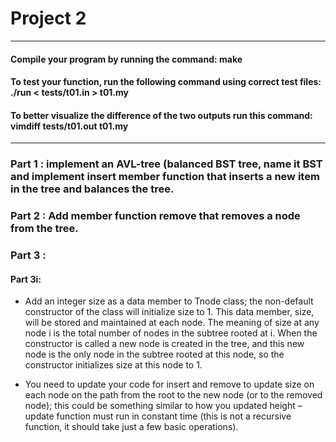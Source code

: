 # Project 2 

----------------------------------------------------------------------------------

#### Compile your program by running the command: make
#### To test your function, run the following command using correct test files: ./run < tests/t01.in > t01.my
#### To better visualize the difference of the two outputs run this command: vimdiff tests/t01.out t01.my

----------------------------------------------------------------------------------

### Part 1 : implement an AVL-tree (balanced BST tree, name it BST and implement insert member function that inserts a new item in the tree and balances the tree.

### Part 2 : Add member function remove that removes a node from the tree.

### Part 3 : 


#### Part 3i:

- Add an integer size as a data member to Tnode class; the non-default constructor of the class will initialize size to 1. This data member, size, will be stored and maintained at each node. The meaning of size at any node i is the total number of nodes in the subtree rooted at i. When the constructor is called a new node is created in the tree, and this new node is the only node in the subtree rooted at this node, so the constructor initializes size at this node to 1.- You need to update your code for insert and remove to update size on each node on the path from the root to the new node (or to the removed node); this could be something similar to how you updated height – update function must run in constant time (this is not a recursive function, it should take just a few basic operations).

